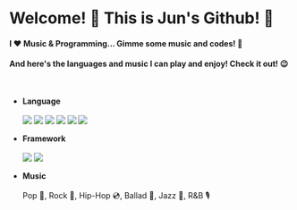 # Welcome! 👋  This is Jun's Github! 🎉
#### I ❤ Music & Programming... Gimme some music and codes! 🤩
#### And here's the languages and music I can play and enjoy! Check it out! 😉

<br>

- **Language** 
  <br>
  <br>
  <img src="https://img.shields.io/badge/Python-3776AB?style=flat-square&logo=Python&logoColor=white"/> <img src="https://img.shields.io/badge/C-A8B9CC?style=flat-square&logo=C&logoColor=black"/> <img src="https://img.shields.io/badge/C++-00599C?style=flat-square&logo=C%2B%2B&logoColor=white"/> <img src="https://img.shields.io/badge/Java-007396?style=flat-square&logo=Java&logoColor=white"/> <img src="https://img.shields.io/badge/JavaScript-F7DF1E?style=flat-square&logo=JavaScript&logoColor=black"/> <img src="https://img.shields.io/badge/jQuery-0769AD?style=flat-square&logo=jQuery&logoColor=white"/>

- **Framework**
  <br>
  <br>
  <img src="https://img.shields.io/badge/Djago-092E20?style=flat-square&logo=Djago&logoColor=white"/> <img src="https://img.shields.io/badge/Bootstrap-7952B3?style=flat-square&logo=Bootstrap&logoColor=white"/>
  
- **Music**
  <br>
  <br>
  Pop 🎵, Rock 🎸, Hip-Hop 💿, Ballad 🎹, Jazz 🎺, R&B 🎙
